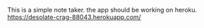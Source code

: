 This is a simple note taker. the app should be working on heroku. https://desolate-crag-88043.herokuapp.com/